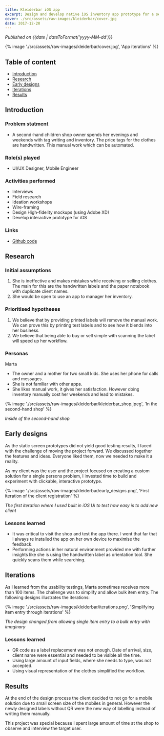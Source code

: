 ```yaml
---
title: Kleiderbar iOS app
excerpt: Design and develop native iOS inventory app prototype for a second-hand shop
cover: ./src/assets/raw-images/kleiderbar/cover.jpg
date: 2017-12-20
---
```


_Published on {{date | dateToFormat('yyyy-MM-dd')}}_

{% image './src/assets/raw-images/kleiderbar/cover.jpg', 'App iterations' %}

## Table of content

- [Introduction](#introduction)
- [Research](#research)
- [Early designs](#early-designs)
- [Iterations](#iterations)
- [Results](#results)

## Introduction

### Problem statment

- A second-hand children shop owner spends her evenings and weekends with tag writing and inventory. The price tags for the clothes are handwritten. This manual work which can be automated.

### Role(s) played

- UI/UX Designer, Mobile Engineer

### Activities performed

- Interviews
- Field research
- Ideation workshops
- Wire-framing
- Design High-fidelity mockups (using Adobe XD)
- Develop interactive prototype for iOS

### Links

- [Github code](#https://github.com/LadislavSzolik/Kleiderbar-Ver2)

## Research

### Initial assumptions

1. She is ineffective and makes mistakes while receiving or selling clothes. The main for this are the handwritten labels and the paper notebook with duplicate client names.
2. She would be open to use an app to manager her inventory.

### Prioritised hypotheses

1. We believe that by providing printed labels will remove the manual work. We can prove this by printing test labels and to see how it blends into her business.
2. We believe that being able to buy or sell simple with scanning the label will speed up her workflow.

### Personas

Marta

- The owner and a mother for two small kids. She uses her phone for calls and messages.
- She is not familiar with other apps.
- She likes manual work, it gives her satisfaction. However doing inventory manually cost her weekends and lead to mistakes.

{% image './src/assets/raw-images/kleiderbar/kleiderbar_shop.jpeg', 'In the second-hand shop' %}

_Inside of the second-hand shop_

## Early designs

As the static screen prototypes did not yield good testing results, I faced with the challenge of moving the project forward. We discussed together the features and ideas. Everyone liked them, now we needed to make it a reality.

As my client was the user and the project focused on creating a custom solution for a single persons problem, I invested time to build and experiment with clickable, interactive prototype.

{% image './src/assets/raw-images/kleiderbar/early_designs.png', 'First iteration of the client registration' %}

_The first iteration where I used built in iOS UI to test how easy is to add new client_

### Lessons learned

- It was critical to visit the shop and test the app there. I went that far that I always re installed the app on her own device to maximise the feedback.
- Performing actions in her natural environment provided me with further insights like she is using the handwritten label as orientation tool. She quickly scans them while searching.

## Iterations

As I learned from the usability testings, Marta sometimes receives more than 100 items. The challenge was to simplify and allow bulk item entry. The following designs illustrates the iterations:

{% image './src/assets/raw-images/kleiderbar/iterations.png', 'Simplifying item entry through iterations' %}

_The design changed from allowing single item entry to a bulk entry with imaginary_

### Lessons learned

- QR code as a label replacement was not enough. Date of arrival, size, client name were essential and needed to be visible all the time.
- Using large amount of input fields, where she needs to type, was not accepted.
- Using visual representation of the clothes simplified the workflow.

## Results

At the end of the design process the client decided to not go for a mobile solution due to small screen size of the mobiles in general. However the newly designed labels without QR were the new way of labelling instead of writing them manually.

This project was special because I spent large amount of time at the shop to observe and interview the target user.
